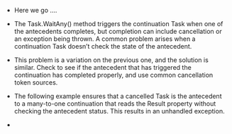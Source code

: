 - Here we go ....

- The Task.WaitAny() method triggers the continuation Task when one of the antecedents completes, but completion can include cancellation or an exception being thrown. A common problem arises when a continuation Task doesn’t check the state of the antecedent.

- This problem is a variation on the previous one, and the solution is similar. Check to see if the antecedent that has triggered the continuation has completed properly, and use common cancellation token sources.

- The following example ensures that a cancelled Task is the antecedent to a many-to-one continuation that reads the Result property without checking the antecedent status. This results in an unhandled exception.

- 